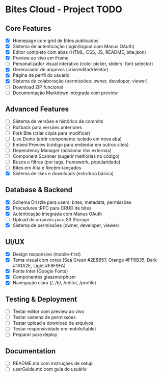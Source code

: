 # Bites Cloud - Project TODO

## Core Features
- [x] Homepage com grid de Bites publicados
- [x] Sistema de autenticação (login/logout com Manus OAuth)
- [x] Editor completo com abas (HTML, CSS, JS, README, bite.json)
- [x] Preview ao vivo em iframe
- [ ] Personalizador visual interativo (color picker, sliders, font selector)
- [x] Gerenciador de arquivos (criar/editar/deletar)
- [x] Página de perfil do usuário
- [x] Sistema de colaboração (permissões: owner, developer, viewer)
- [ ] Download ZIP funcional
- [ ] Documentação Markdown integrada com preview

## Advanced Features
- [ ] Sistema de versões e histórico de commits
- [ ] Rollback para versões anteriores
- [ ] Fork Bite (criar cópia para modificar)
- [ ] Live Demo (abrir componente isolado em nova aba)
- [ ] Embed Preview (código para embedar em outros sites)
- [ ] Dependency Manager (adicionar libs externas)
- [ ] Component Scanner (sugerir melhorias no código)
- [ ] Busca e filtros (por tags, framework, popularidade)
- [ ] Bites em Alta e Recém-lançados
- [x] Sistema de likes e downloads (estrutura básica)

## Database & Backend
- [x] Schema Drizzle para users, bites, metadata, permissões
- [x] Procedures tRPC para CRUD de bites
- [x] Autenticação integrada com Manus OAuth
- [ ] Upload de arquivos para S3 Storage
- [x] Sistema de permissões (owner, developer, viewer)

## UI/UX
- [x] Design responsivo (mobile-first)
- [x] Tema visual com cores (Sea Green #2E8B57, Orange #FF6B35, Dark #1A1A2E, Light #F8F9FA)
- [x] Fonte Inter (Google Fonts)
- [x] Componentes glassmorphism
- [x] Navegação clara (/, /b/<bite-id>, /editor, /profile)

## Testing & Deployment
- [ ] Testar editor com preview ao vivo
- [ ] Testar sistema de permissões
- [ ] Testar upload e download de arquivos
- [ ] Testar responsividade em mobile/tablet
- [ ] Preparar para deploy

## Documentation
- [ ] README.md com instruções de setup
- [ ] userGuide.md com guia do usuário
